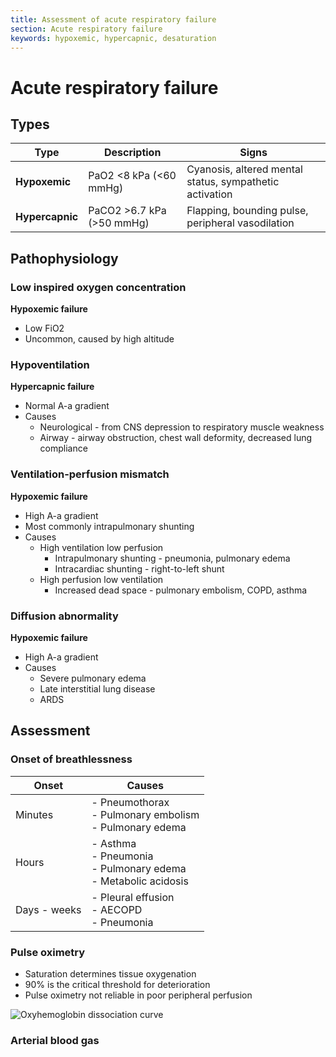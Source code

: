 ```yaml
---
title: Assessment of acute respiratory failure
section: Acute respiratory failure
keywords: hypoxemic, hypercapnic, desaturation
---
```


# Acute respiratory failure

## Types

| Type            | Description               | Signs                                                   |
|-----------------|---------------------------|---------------------------------------------------------|
| **Hypoxemic**   | PaO2 <8 kPa (<60 mmHg)    | Cyanosis, altered mental status, sympathetic activation |
| **Hypercapnic** | PaCO2 >6.7 kPa (>50 mmHg) | Flapping, bounding pulse, peripheral vasodilation       |

## Pathophysiology

### Low inspired oxygen concentration

**Hypoxemic failure**

- Low FiO2
- Uncommon, caused by high altitude

### Hypoventilation

**Hypercapnic failure**

- Normal A-a gradient
- Causes
  - Neurological - from CNS depression to respiratory muscle weakness
  - Airway - airway obstruction, chest wall deformity, decreased lung compliance

### Ventilation-perfusion mismatch

**Hypoxemic failure**

- High A-a gradient
- Most commonly intrapulmonary shunting
- Causes
  - High ventilation low perfusion
    - Intrapulmonary shunting - pneumonia, pulmonary edema
    - Intracardiac shunting - right-to-left shunt
  - High perfusion low ventilation
    - Increased dead space - pulmonary embolism, COPD, asthma

### Diffusion abnormality

**Hypoxemic failure**

- High A-a gradient
- Causes
  - Severe pulmonary edema
  - Late interstitial lung disease
  - ARDS

## Assessment

### Onset of breathlessness

| Onset        | Causes                                                               |
|--------------|----------------------------------------------------------------------|
| Minutes      | - Pneumothorax<br>- Pulmonary embolism<br>- Pulmonary edema          |
| Hours        | - Asthma<br>- Pneumonia<br>- Pulmonary edema<br>- Metabolic acidosis |
| Days - weeks | - Pleural effusion<br>- AECOPD<br>- Pneumonia                        |

### Pulse oximetry

- Saturation determines tissue oxygenation
- 90% is the critical threshold for deterioration
- Pulse oximetry not reliable in poor peripheral perfusion

![Oxyhemoglobin dissociation curve](https://0xygaj8b07.ufs.sh/f/USMw46GisEiDEH1ntmETXaPY28MwONVGIUC93bp0dvxtT1Dm)

### Arterial blood gas
